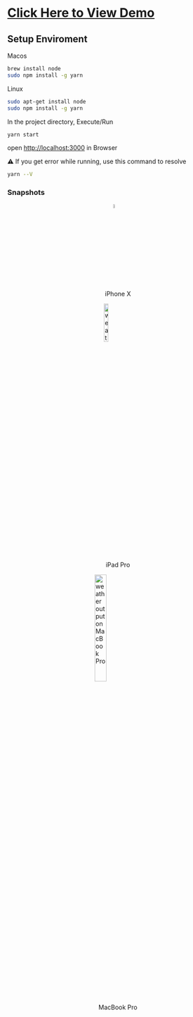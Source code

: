 #  [Click Here to View Demo](https://react-weather-eight.vercel.app )

## Setup Enviroment ##

Macos
```sh
brew install node
sudo npm install -g yarn 
```

Linux
```sh
sudo apt-get install node
sudo npm install -g yarn 
```

In the project directory, Execute/Run
```sh
yarn start
```
open [http://localhost:3000](http://localhost:3000) in Browser

⚠️ If you get error while running, use this command to resolve
```sh
yarn --V
```

### Snapshots ###

<figure>
  <img src="https://i.ibb.co/pjTtYjP/iPhoneX.png" style="display: block; margin-left: auto; margin-right: auto; width: 5%" alt="weather output on iPhone X"/>
  <figcaption style="text-align: center;">iPhone X</figcaption>
</figure>

<figure>
  <img src="https://i.ibb.co/R4jbtRr/iPad.png" style="display: block; margin-left: auto; margin-right: auto; width: 15%" alt="weather output on iPad Pro"/>
  <figcaption style="text-align: center;">iPad Pro</figcaption>
</figure>

<figure>
  <img src="https://i.ibb.co/6WsqRrX/Mac-Book-Pro.png" style="display: block; margin-left: auto; margin-right: auto; width: 25%" alt="weather output on MacBook Pro"/>
  <figcaption style="text-align: center;">MacBook Pro</figcaption>
</figure>
